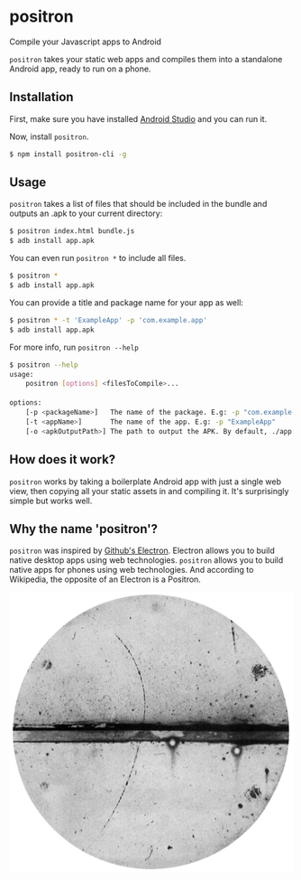 # positron
Compile your Javascript apps to Android

`positron` takes your static web apps and compiles them into a standalone Android app, ready to run on a phone.

Installation
---

First, make sure you have installed [Android Studio](https://developer.android.com/sdk/index.html#top) and you can run it.

Now, install `positron`.

```bash
$ npm install positron-cli -g
```

Usage
---

`positron` takes a list of files that should be included in the bundle and outputs an .apk to your current directory:

```bash
$ positron index.html bundle.js
$ adb install app.apk
```

You can even run `positron *` to include all files.

```bash
$ positron *
$ adb install app.apk
```

You can provide a title and package name for your app as well:
```bash
$ positron * -t 'ExampleApp' -p 'com.example.app'
$ adb install app.apk
```

For more info, run `positron --help`
```bash
$ positron --help
usage:
    positron [options] <filesToCompile>...

options:
    [-p <packageName>]   The name of the package. E.g: -p "com.example.app"
    [-t <appName>]       The name of the app. E.g: -p "ExampleApp"
    [-o <apkOutputPath>] The path to output the APK. By default, ./app.apk

```

How does it work?
---

`positron` works by taking a boilerplate Android app with just a single web view, then copying all your static assets in and compiling it. It's surprisingly simple but works well.

Why the name 'positron'?
---

`positron` was inspired by [Github's Electron](http://electron.atom.io/). Electron allows you to build native desktop apps using web technologies. `positron` allows you to build native apps for phones using web technologies. And according to Wikipedia, the opposite of an Electron is a Positron.

![positron](https://raw.githubusercontent.com/Widdershin/positron/master/boilerplate/app/src/main/res/mipmap-hdpi/ic_launcher.png)

